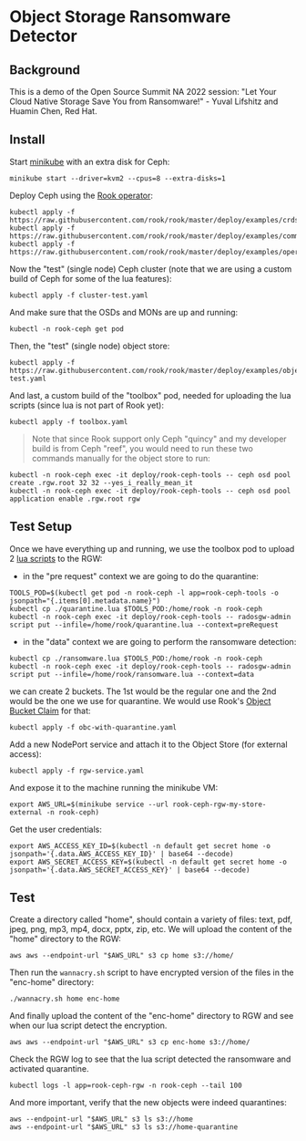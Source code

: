 # Object Storage Ransomware Detector

## Background

This is a demo of the Open Source Summit NA 2022 session: "Let Your Cloud Native Storage Save You from Ransomware!" - Yuval Lifshitz and Huamin Chen, Red Hat.

## Install

Start [minikube](https://minikube.sigs.k8s.io/docs/start/) with an extra disk for Ceph:

```console
minikube start --driver=kvm2 --cpus=8 --extra-disks=1
```

Deploy Ceph using the [Rook operator](https://rook.io/docs/rook/v1.9/Getting-Started/quickstart/):

```console
kubectl apply -f https://raw.githubusercontent.com/rook/rook/master/deploy/examples/crds.yaml
kubectl apply -f https://raw.githubusercontent.com/rook/rook/master/deploy/examples/common.yaml
kubectl apply -f https://raw.githubusercontent.com/rook/rook/master/deploy/examples/operator.yaml
```

Now the "test" (single node) Ceph cluster (note that we are using a custom build of Ceph for some of the lua features):

```console
kubectl apply -f cluster-test.yaml
```

And make sure that the OSDs and MONs are up and running:

```console
kubectl -n rook-ceph get pod
```

Then, the "test" (single node) object store:

```console
kubectl apply -f https://raw.githubusercontent.com/rook/rook/master/deploy/examples/object-test.yaml
```

And last, a custom build of the "toolbox" pod, needed for uploading the lua scripts (since lua is not part of Rook yet):

```console
kubectl apply -f toolbox.yaml
```

> Note that since Rook support only Ceph "quincy" and my developer build is from Ceph "reef", you would need to run these two commands manually for the object store to run:
``` console
kubectl -n rook-ceph exec -it deploy/rook-ceph-tools -- ceph osd pool create .rgw.root 32 32 --yes_i_really_mean_it
kubectl -n rook-ceph exec -it deploy/rook-ceph-tools -- ceph osd pool application enable .rgw.root rgw
```

## Test Setup

Once we have everything up and running, we use the toolbox pod to upload 2 [lua scripts](https://docs.ceph.com/en/latest/radosgw/lua-scripting/) to the RGW:

* in the "pre request" context we are going to do the quarantine:

```console
TOOLS_POD=$(kubectl get pod -n rook-ceph -l app=rook-ceph-tools -o jsonpath="{.items[0].metadata.name}")
kubectl cp ./quarantine.lua $TOOLS_POD:/home/rook -n rook-ceph
kubectl -n rook-ceph exec -it deploy/rook-ceph-tools -- radosgw-admin script put --infile=/home/rook/quarantine.lua --context=preRequest
```

* in the "data" context we are going to perform the ransomware detection:

```console
kubectl cp ./ransomware.lua $TOOLS_POD:/home/rook -n rook-ceph
kubectl -n rook-ceph exec -it deploy/rook-ceph-tools -- radosgw-admin script put --infile=/home/rook/ransomware.lua --context=data
```

we can create 2 buckets. The 1st would be the regular one and the 2nd would be the one we use for quarantine.
We would use Rook's [Object Bucket Claim](https://rook.io/docs/rook/v1.9/ceph-object-bucket-claim.html) for that:

```console
kubectl apply -f obc-with-quarantine.yaml
```

Add a new NodePort service and attach it to the Object Store (for external access):

```console
kubectl apply -f rgw-service.yaml
```

And expose it to the machine running the minikube VM:

```console
export AWS_URL=$(minikube service --url rook-ceph-rgw-my-store-external -n rook-ceph)
```

Get the user credentials:

```console
export AWS_ACCESS_KEY_ID=$(kubectl -n default get secret home -o jsonpath='{.data.AWS_ACCESS_KEY_ID}' | base64 --decode)
export AWS_SECRET_ACCESS_KEY=$(kubectl -n default get secret home -o jsonpath='{.data.AWS_SECRET_ACCESS_KEY}' | base64 --decode)
```

## Test

Create a directory called "home", should contain a variety of files: text, pdf, jpeg, png, mp3, mp4, docx, pptx, zip, etc.
We will upload the content of the "home" directory to the RGW:

```console
aws aws --endpoint-url "$AWS_URL" s3 cp home s3://home/
```

Then run the `wannacry.sh` script to have encrypted version of the files in the "enc-home" directory:

```console
./wannacry.sh home enc-home
```

And finally upload the content of the "enc-home" directory to RGW and see when our lua script detect the encryption.


```console
aws aws --endpoint-url "$AWS_URL" s3 cp enc-home s3://home/
```

Check the RGW log to see that the lua script detected the ransomware and activated quarantine.

```console
kubectl logs -l app=rook-ceph-rgw -n rook-ceph --tail 100
```

And more important, verify that the new objects were indeed quarantines:

```console
aws --endpoint-url "$AWS_URL" s3 ls s3://home
aws --endpoint-url "$AWS_URL" s3 ls s3://home-quarantine
```

